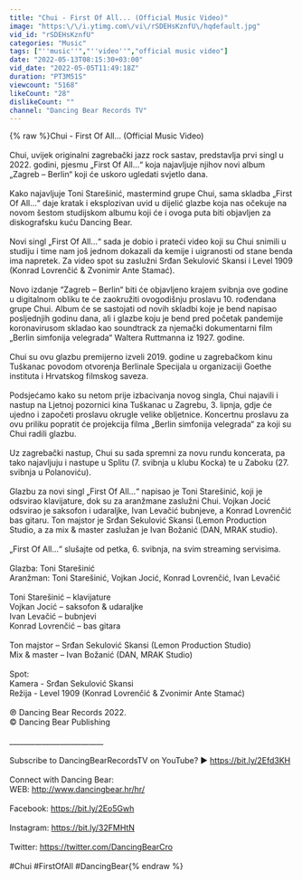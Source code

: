 ```yaml
---
title: "Chui - First Of All... (Official Music Video)"
image: "https:\/\/i.ytimg.com\/vi\/rSDEHsKznfU\/hqdefault.jpg"
vid_id: "rSDEHsKznfU"
categories: "Music"
tags: ["''music''","''video''","official music video"]
date: "2022-05-13T08:15:30+03:00"
vid_date: "2022-05-05T11:49:18Z"
duration: "PT3M51S"
viewcount: "5168"
likeCount: "28"
dislikeCount: ""
channel: "Dancing Bear Records TV"
---
```

{% raw %}Chui - First Of All... (Official Music Video)<br /><br />Chui, uvijek originalni zagrebački jazz rock sastav, predstavlja prvi singl u 2022. godini, pjesmu „First Of All…“ koja najavljuje njihov novi album „Zagreb – Berlin“ koji će uskoro ugledati svjetlo dana. <br /><br />Kako najavljuje Toni Starešinić, mastermind grupe Chui, sama skladba „First Of All…“ daje kratak i eksplozivan uvid u dijelić glazbe koja nas očekuje na novom šestom studijskom albumu koji će i ovoga puta biti objavljen za diskografsku kuću Dancing Bear. <br /><br />Novi singl „First Of All…“ sada je dobio i prateći video koji su Chui snimili u studiju i time nam još jednom dokazali da kemije i uigranosti od stane benda ima napretek. Za video spot su zaslužni Srđan Sekulović Skansi i Level 1909 (Konrad Lovrenčić &amp; Zvonimir Ante Stamać).<br /><br />Novo izdanje “Zagreb – Berlin“ biti će objavljeno krajem svibnja ove godine u digitalnom obliku te će zaokružiti ovogodišnju proslavu 10. rođendana grupe Chui. Album će se sastojati od novih skladbi koje je bend napisao posljednjih godinu dana, ali i glazbe koju je bend pred početak pandemije koronavirusom skladao kao soundtrack za njemački dokumentarni film „Berlin simfonija velegrada“ Waltera Ruttmanna iz 1927. godine.<br /><br />Chui su ovu glazbu premijerno izveli 2019. godine u zagrebačkom kinu Tuškanac povodom otvorenja Berlinale Specijala u organizaciji Goethe instituta i Hrvatskog filmskog saveza.<br /><br />Podsjećamo kako su netom prije izbacivanja novog singla, Chui najavili i nastup na Ljetnoj pozornici kina Tuškanac u Zagrebu, 3. lipnja, gdje će ujedno i započeti proslavu okrugle velike obljetnice. Koncertnu proslavu za ovu priliku popratit će projekcija filma „Berlin simfonija velegrada“ za koji su Chui radili glazbu. <br /><br />Uz zagrebački nastup, Chui su sada spremni za novu rundu koncerata, pa tako najavljuju i nastupe u Splitu (7. svibnja u klubu Kocka) te u Zaboku (27. svibnja u Polanoviću).<br /><br />Glazbu za novi singl „First Of All…“ napisao je Toni Starešinić, koji je odsvirao klavijature, dok su za aranžmane zaslužni Chui. Vojkan Jocić odsvirao je saksofon i udaraljke, Ivan Levačić bubnjeve, a Konrad Lovrenčić bas gitaru. Ton majstor je Srđan Sekulović Skansi (Lemon Production Studio, a za mix &amp; master zaslužan je Ivan Božanić (DAN, MRAK studio).<br /><br />„First Of All…“ slušajte od petka, 6. svibnja, na svim streaming servisima. <br /><br />Glazba: Toni Starešinić<br />Aranžman: Toni Starešinić, Vojkan Jocić, Konrad Lovrenčić, Ivan Levačić<br /><br />Toni Starešinić – klavijature<br />Vojkan Jocić – saksofon &amp; udaraljke<br />Ivan Levačić – bubnjevi<br />Konrad Lovrenčić – bas gitara<br /><br />Ton majstor – Srđan Sekulović Skansi (Lemon Production Studio)<br />Mix &amp; master – Ivan Božanić (DAN, MRAK Studio)<br /><br />Spot: <br />Kamera - Srđan Sekulović Skansi <br />Režija - Level 1909 (Konrad Lovrenčić &amp; Zvonimir Ante Stamać)<br /><br />℗ Dancing Bear Records 2022.<br />© Dancing Bear Publishing<br /><br />__________________________<br /><br />Subscribe to DancingBearRecordsTV on YouTube? ► <a rel="nofollow" target="blank" href="https://bit.ly/2Efd3KH">https://bit.ly/2Efd3KH</a><br /><br />Connect with Dancing Bear:<br />WEB: <a rel="nofollow" target="blank" href="http://www.dancingbear.hr/hr/">http://www.dancingbear.hr/hr/</a><br /><br />Facebook: <a rel="nofollow" target="blank" href="https://bit.ly/2Eo5Gwh">https://bit.ly/2Eo5Gwh</a><br /><br />Instagram: <a rel="nofollow" target="blank" href="https://bit.ly/32FMHtN">https://bit.ly/32FMHtN</a><br /><br />Twitter: <a rel="nofollow" target="blank" href="https://twitter.com/DancingBearCro">https://twitter.com/DancingBearCro</a><br /><br />#Chui #FirstOfAll #DancingBear{% endraw %}
